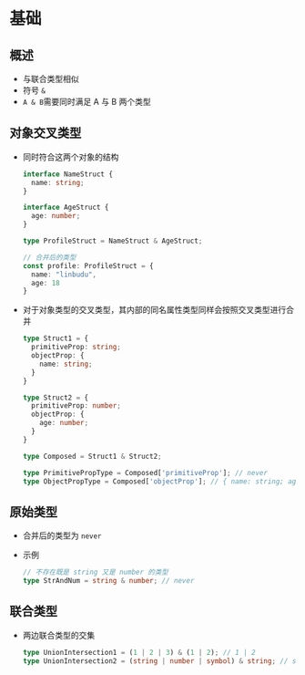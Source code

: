 # 基础

## 概述

  - 与联合类型相似
  - 符号 `&`
  - `A & B`需要同时满足 A 与 B 两个类型

## 对象交叉类型

  - 同时符合这两个对象的结构

    ```ts
    interface NameStruct {
      name: string;
    }

    interface AgeStruct {
      age: number;
    }

    type ProfileStruct = NameStruct & AgeStruct;

    // 合并后的类型
    const profile: ProfileStruct = {
      name: "linbudu",
      age: 18
    }
    ```

  - 对于对象类型的交叉类型，其内部的同名属性类型同样会按照交叉类型进行合并

    ```ts
    type Struct1 = {
      primitiveProp: string;
      objectProp: {
        name: string;
      }
    }

    type Struct2 = {
      primitiveProp: number;
      objectProp: {
        age: number;
      }
    }

    type Composed = Struct1 & Struct2;

    type PrimitivePropType = Composed['primitiveProp']; // never
    type ObjectPropType = Composed['objectProp']; // { name: string; age: number; }
    ```

## 原始类型

  - 合并后的类型为 `never`
  - 示例

    ```ts
    // 不存在既是 string 又是 number 的类型
    type StrAndNum = string & number; // never
    ```

## 联合类型

  - 两边联合类型的交集

    ```ts
    type UnionIntersection1 = (1 | 2 | 3) & (1 | 2); // 1 | 2
    type UnionIntersection2 = (string | number | symbol) & string; // string
    ```
